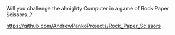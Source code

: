 Will you challenge the almighty Computer in a game of Rock Paper Scissors..?

https://github.com/AndrewPankoProjects/Rock_Paper_Scissors
